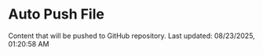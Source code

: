 # Auto Push File

Content that will be pushed to GitHub repository.
Last updated: 08/23/2025, 01:20:58 AM